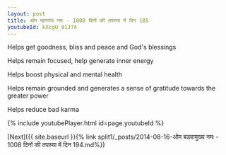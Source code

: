 ```yaml
---
layout: post
title: ओम म्हणणंय नमः - 1008 दिनों की तपस्या में दिन 185
youtubeId: kXcgU_91J74
---
```

 
 
Helps get goodness, bliss and peace and God's blessings
 
Helps remain focused, help generate inner energy 
 
Helps boost physical and mental health 
 
Helps remain grounded and generates a sense of gratitude towards the greater power 
 
Helps reduce bad karma
 
 
 
 


{% include youtubePlayer.html id=page.youtubeId %}
 
[Next]({{ site.baseurl }}{% link  split1/_posts/2014-08-16-ओम बडवामुख्य नमः - 1008 दिनों की तपस्या में दिन 194.md%})
 
